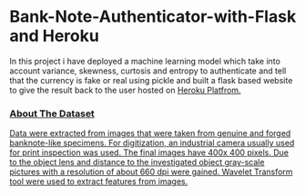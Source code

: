 # Bank-Note-Authenticator-with-Flask and Heroku

In this project i have deployed a machine learning model which take into account variance, skewness, curtosis and entropy to authenticate and tell that the currency is fake or real using pickle and built a flask based website to give the result back to the user hosted on <a href="https://bank-note-authentification.herokuapp.com/">Heroku Platfrom.

<h3>About The Dataset</h3>

Data were extracted from images that were taken from genuine and forged banknote-like specimens. For digitization, an industrial camera usually used for print inspection was used. The final images have 400x 400 pixels. Due to the object lens and distance to the investigated object gray-scale pictures with a resolution of about 660 dpi were gained. Wavelet Transform tool were used to extract features from images.
